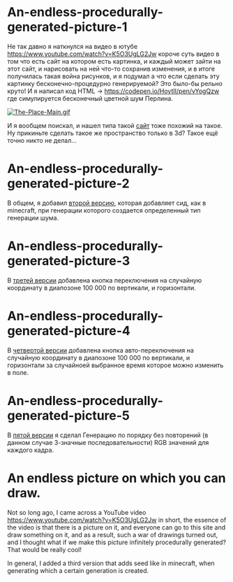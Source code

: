 # An-endless-procedurally-generated-picture-1

Не так давно я наткнулся на видео в ютубе https://www.youtube.com/watch?v=K5O3UgLG2Jw короче суть видео в том что есть сайт на котором есть картинка, и каждый может зайти на этот сайт, и нарисовать на ней что-то сохранив изменения, и в итоге получилась такая война рисунков, и я подумал а что если сделать эту картинку бесконечно-процедурно генерируемой? Это было-бы рельно круто! И я написал код HTML -> https://codepen.io/HoytII/pen/vYogQzw где симулируется бесконечный цветной шум Перлина.

[![The-Place-Main.gif](https://i.postimg.cc/G2NXgYK8/The-Place-Main.gif)](https://postimg.cc/MM70vnhq)

И я вообщем поискал, и нашел типа такой [сайт](https://pixelbattle.fun) тоже похожий на такое. Ну прикиньте сделать такое же пространство только в 3d? Такое ещё точно никто не делал...

# An-endless-procedurally-generated-picture-2

В общем, я добавил [второй версию](https://codepen.io/HoytII/pen/KKOmXGJ), которая добавляет сид, как в minecraft, при генерации которого создается определенный тип генерации шума.

# An-endless-procedurally-generated-picture-3

В [третей версии](https://codepen.io/HoytII/pen/bNbPyQy) добавлена кнопка переключения на случайную координату в диапозоне 100 000 по вертикали, и горизонтали.

# An-endless-procedurally-generated-picture-4

В [четвертой версии](https://codepen.io/HoytII/pen/azogrey) добавлена кнопка авто-переключения на случайную координату в диапозоне 100 000 по вертикали, и горизонтали за случайноей выбранное время которое можно изменить в поле.

# An-endless-procedurally-generated-picture-5

В [пятой версии](https://codepen.io/HoytII/pen/vEYyqgj) я сделал Генерацию по порядку без повторений (в данном случае 3-значные последовательности) RGB значений для каждого кадра.

# An endless picture on which you can draw.

Not so long ago, I came across a YouTube video https://www.youtube.com/watch?v=K5O3UgLG2Jw in short, the essence of the video is that there is a picture on it, and everyone can go to this site and draw something on it, and as a result, such a war of drawings turned out, and I thought what if we make this picture infinitely procedurally generated? That would be really cool!

In general, I added a third version that adds seed like in minecraft, when generating which a certain generation is created.
